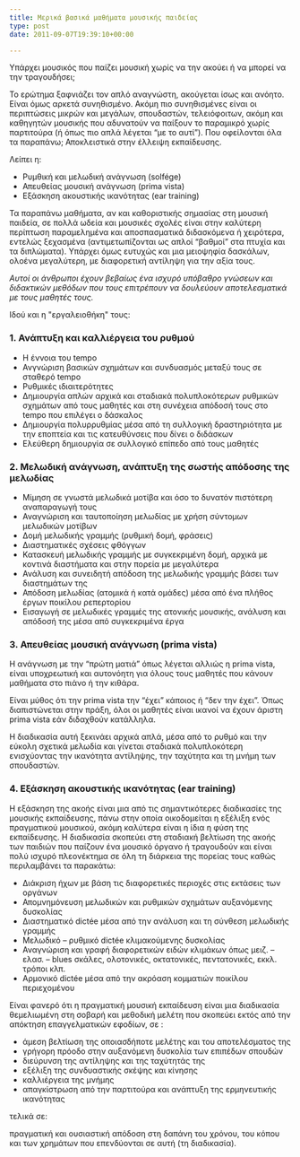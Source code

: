 ```yaml
---
title: Μερικά βασικά μαθήματα μουσικής παιδείας
type: post
date: 2011-09-07T19:39:10+00:00

---
```

Υπάρχει μουσικός που παίζει μουσική χωρίς να την ακούει ή να μπορεί να την τραγουδήσει;

Το ερώτημα ξαφνιάζει τον απλό αναγνώστη, ακούγεται ίσως και ανόητο. Είναι όμως αρκετά συνηθισμένο. Ακόμη πιο συνηθισμένες είναι οι περιπτώσεις μικρών και μεγάλων, σπουδαστών, τελειόφοιτων, ακόμη και καθηγητών μουσικής που αδυνατούν να παίξουν το παραμικρό χωρίς παρτιτούρα (ή όπως πιο απλά λέγεται &#8220;με το αυτί&#8221;). Που οφείλονται όλα τα παραπάνω; Αποκλειστικά στην έλλειψη εκπαίδευσης.

Λείπει η:

  * Ρυμθική και μελωδική ανάγνωση (solfége)
  * Απευθείας μουσική ανάγνωση (prima vista)
  * Εξάσκηση ακουστικής ικανότητας (ear training)

Τα παραπάνω μαθήματα, αν και καθοριστικής σημασίας στη μουσική παιδεία, σε πολλά ωδεία και μουσικές σχολές είναι στην καλύτερη περίπτωση παραμελημένα και αποσπασματικά διδασκόμενα ή χειρότερα, εντελώς ξεχασμένα (αντιμετωπίζονται ως απλοί &#8220;βαθμοί&#8221; στα πτυχία και τα διπλώματα). Υπάρχει όμως ευτυχώς και μια μειοψηφία δασκάλων, ολοένα μεγαλύτερη, με διαφορετική αντίληψη για την αξία τους.

 _Αυτοί οι άνθρωποι έχουν βεβαίως ένα ισχυρό υπόβαθρο γνώσεων και διδακτικών μεθόδων που τους επιτρέπουν να δουλεύουν αποτελεσματικά με τους μαθητές τους._

Ιδού και η "εργαλειοθήκη" τους:

### 1. Ανάπτυξη και καλλιέργεια του ρυθμού

  * Η έννοια του tempo
  * Ανγνώριση βασικών σχημάτων και συνδυασμός μεταξύ τους σε σταθερό tempo
  * Ρυθμικές ιδιαιτερότητες
  * Δημιουργία απλών αρχικά και σταδιακά πολυπλοκότερων ρυθμικών σχημάτων από τους μαθητές και στη συνέχεια απόδοσή τους στο tempo που επιλέγει ο δάσκαλος
  * Δημιουργία πολυρρυθμίας μέσα από τη συλλογική δραστηριότητα με την εποπτεία και τις κατευθύνσεις που δίνει ο διδάσκων
  * Ελεύθερη δημιουργία σε συλλογικό επίπεδο από τους μαθητές

### 2. Μελωδική ανάγνωση, ανάπτυξη της σωστής απόδοσης της μελωδίας

  * Μίμηση σε γνωστά μελωδικά μοτίβα και όσο το δυνατόν πιστότερη αναπαραγωγή τους
  * Αναγνώριση και ταυτοποίηση μελωδίας με χρήση σύντομων μελωδικών μοτίβων
  * Δομή μελωδικής γραμμής (ρυθμική δομή, φράσεις)
  * Διαστηματικές σχέσεις φθόγγων
  * Κατασκευή μελωδικής γραμμής με συγκεκριμένη δομή, αρχικά με κοντινά διαστήματα και στην πορεία με μεγαλύτερα
  * Ανάλυση και συνειδητή απόδοση της μελωδικής γραμμής βάσει των διαστημάτων της
  * Απόδοση μελωδίας (ατομικά ή κατά ομάδες) μέσα από ένα πλήθος έργων ποικίλου ρεπερτορίου
  * Εισαγωγή σε μελωδικές γραμμές της ατονικής μουσικής, ανάλυση και απόδοσή της μέσα από συγκεκριμένα έργα

### 3. Απευθείας μουσική ανάγνωση (prima vista)

Η ανάγνωση με την &#8220;πρώτη ματιά&#8221; όπως λέγεται αλλιώς η prima vista, είναι υποχρεωτική και αυτονόητη για όλους τους μαθητές που κάνουν μαθήματα στο πιάνο ή την κιθάρα.

Είναι μύθος ότι την prima vista την &#8220;έχει&#8221; κάποιος ή &#8220;δεν την έχει&#8221;. Όπως διαπιστώνεται στην πράξη, όλοι οι μαθητές είναι ικανοί να έχουν άριστη prima vista εάν διδαχθούν κατάλληλα.

Η διαδικασία αυτή ξεκινάει αρχικά απλά, μέσα από το ρυθμό και την εύκολη σχετικά μελωδία και γίνεται σταδιακά πολυπλοκότερη ενισχύοντας την ικανότητα αντίληψης, την ταχύτητα και τη μνήμη των σπουδαστών.

### 4. Εξάσκηση ακουστικής ικανότητας (ear training)

Η εξάσκηση της ακοής είναι μια από τις σημαντικότερες διαδικασίες της μουσικής εκπαίδευσης, πάνω στην οποία οικοδομείται η εξέλιξη ενός πραγματικού μουσικού, ακόμη καλύτερα είναι η ίδια η φύση της εκπαίδευσης. Η διαδικασία σκοπεύει στη σταδιακή βελτίωση της ακοής των παιδιών που παίζουν ένα μουσικό όργανο ή τραγουδούν και είναι πολύ ισχυρό πλεονέκτημα σε όλη τη διάρκεια της πορείας τους καθώς περιλαμβάνει τα παρακάτω:

  * Διάκριση ήχων με βάση τις διαφορετικές περιοχές στις εκτάσεις των οργάνων
  * Απομνημόνευση μελωδικών και ρυθμικών σχημάτων αυξανόμενης δυσκολίας
  * Διαστηματικό dictée μέσα από την ανάλυση και τη σύνθεση μελωδικής γραμμής
  * Μελωδικό &#8211; ρυθμικό dictée κλιμακούμενης δυσκολίας
  * Αναγνώριση και γραφή διαφορετικών ειδών κλιμάκων όπως μειζ. &#8211; ελασ. &#8211; blues σκάλες, ολοτονικές, οκτατονικές, πεντατονικές, εκκλ. τρόποι κλπ.
  * Αρμονικό dictée μέσα από την ακρόαση κομματιών ποικίλου περιεχομένου

Είναι φανερό ότι η πραγματική μουσική εκπαίδευση είναι μια διαδικασία θεμελιωμένη στη σοβαρή και μεθοδική μελέτη που σκοπεύει εκτός από την απόκτηση επαγγελματικών εφοδίων, σε :

  * άμεση βελτίωση της οποιασδήποτε μελέτης και του αποτελέσματος της
  * γρήγορη πρόοδο στην αυξανόμενη δυσκολία των επιπέδων σπουδών
  * διεύρυνση της αντίληψης και της ταχύτητάς της
  * εξέλιξη της συνδυαστικής σκέψης και κίνησης
  * καλλιέργεια της μνήμης
  * απαγκίστρωση από την παρτιτούρα και ανάπτυξη της ερμηνευτικής ικανότητας

τελικά σε:

πραγματική και ουσιαστική απόδοση στη δαπάνη του χρόνου, του κόπου και των χρημάτων που επενδύονται σε αυτή (τη διαδικασία).
